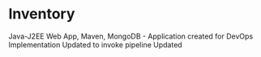 # Inventory
 Java-J2EE Web App, Maven, MongoDB - Application created for DevOps Implementation
 Updated to invoke pipeline
 Updated
